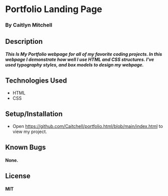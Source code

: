 # Portfolio Landing Page

### By **Caitlyn Mitchell**

## Description

#### _This Is My Portfolio webpage for all of my favorite coding projects. In this webpage I demonstrate how well I use HTML and CSS structures. I've used typography styles, and box models to design my webpage._

## Technologies Used

* HTML
* CSS

####

## Setup/Installation
* Open https://github.com/Caitchell/portfolio.html/blob/main/index.html to view my project.

## Known Bugs

#### None.

## License

#### MIT
